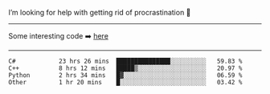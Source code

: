 I’m looking for help with getting rid of procrastination 🤔

-----

Some interesting code :arrow_right: [here](https://github.com/zhen8838/playground)

-----

<!--START_SECTION:waka-->

```text
C#            23 hrs 26 mins  ███████████████░░░░░░░░░░   59.83 %
C++           8 hrs 12 mins   █████▒░░░░░░░░░░░░░░░░░░░   20.97 %
Python        2 hrs 34 mins   █▓░░░░░░░░░░░░░░░░░░░░░░░   06.59 %
Other         1 hr 20 mins    █░░░░░░░░░░░░░░░░░░░░░░░░   03.42 %
```

<!--END_SECTION:waka-->

<!--
**zhen8838/zhen8838** is a ✨ _special_ ✨ repository because its `README.md` (this file) appears on your GitHub profile.

Here are some ideas to get you started:

- 🔭 I’m currently working on ...
- 🌱 I’m currently learning ...
- 👯 I’m looking to collaborate on ...
 ...
- 💬 Ask me about ...
- 📫 How to reach me: ...
- 😄 Pronouns: ...
- ⚡ Fun fact: ...
-->

